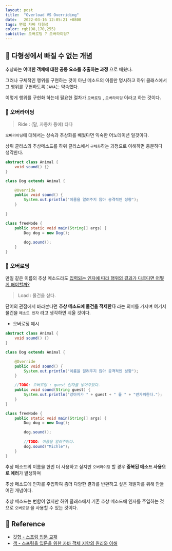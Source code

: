 ```yaml
---
layout: post 
title:  "Overload VS Overriding"
date:   2022-03-16 12:05:21 +0800 
tags: 면접 자바 다형성
color: rgb(98,170,255)
subtitle: 오버로딩 ? 오버라이딩?
--- 
```


## 🚀 다형성에서 빠질 수 없는 개념

추상화는 **어떠한 객체에 대한 공통 요소를 추출하는 과정** 으로 배웠다.

그러나 구체적인 행위를 구현하는 것이 아닌 메소드의 이름만 명시하고 하위 클래스에서 그 행위를 구현하도록 `JAVA`는 약속했다.

이렇게 행위를 구현화 하는데 필요한 절차가 `오버로딩` , `오버라이딩` 이라고 하는 것이다.


### 🌠 오버라이딩

> Ride : (말, 자동차 등에) 타다

`오버라이딩`에 대해서는 상속과 추상화를 배웠다면 익숙한 어노테이션 일것이다.

상위 클라스의 추상메소드를 하위 클라스에서 `구체화`하는 과정으로 이해하면 충분하다 생각한다.

```java
abstract class Animal {
    void sound() {}
}

class Dog extends Animal {

    @Override
    public void sound() {
        System.out.println("이름을 알려주지 않아 공격적인 성향");
    }
    
}

class freeNode {
    public static void main(String[] args) {
        Dog dog = new Dog();
        
        dog.sound();
    }
}
```

### 🌠 오버로딩


만일 같은 이름의 추상 메소드라도 <u>입력되는 인자에 따라 행위의 결과가 다르다면 어떻게 해야할까?</u>


> Load : 물건을 싣다.

단어의 관점에서 바라본다면 **추상 메소드에 물건을 적제한다** 
라는 의미를 가지며 여기서 물건을 `메소드 인자` 라고 생각하면 쉬울 것이다.


- 오버로딩 예시

```java
abstract class Animal {
    void sound() {}
}

class Dog extends Animal {

    @Override
    public void sound() {
        System.out.println("이름을 알려주지 않아 공격적인 성향");
    }

    //TODO: 오버로딩 : guest 인자를 넣어주었다.
    public void sound(String guest) {
        System.out.println("강아지가 " + guest + " 를 " + "반가워한다.");
    }
}

class freeNode {
    public static void main(String[] args) {
        Dog dog = new Dog();

        dog.sound();
        
        //TODO: 이름을 알려주었다.
        dog.sound("Michle");
    }
}
```

추상 메소드의 이름을 한번 더 사용하고 싶지만 `오버라이딩` 할 경우 **중복된 메소드 사용으로 에러**가 발생하며

추상 메소드에 인자를 주입하여 좀더 다양한 결과를 반환하고 싶은 개발자를 위해 만들어진 개념이다.

추상 메소드는 변함이 없지만 하위 클래스에서 기존 추상 메소드에 인자를 주입하는 것으로 `오버로딩` 을 사용할 수 있는 것이다.



## 🧾 Reference
- [깃헙 - 스프링 입문 교재](https://github.com/expert0226/oopinspring)
- [책 - 스프링을 입문을 위한 자바 객체 지향의 원리와 이해](https://www.aladin.co.kr/shop/wproduct.aspx?ItemId=55641908)


